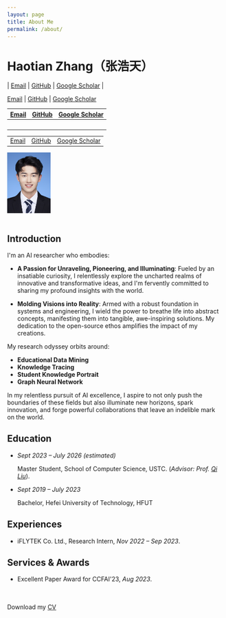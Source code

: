 ```yaml
---
layout: page
title: About Me
permalink: /about/
---
```


# Haotian Zhang<span class="text-2xl">（张浩天）</span>

| [Email](mailto:sosweetzhang@mail.ustc.edu.cn) | [GitHub](https://github.com/sosweetzhang/) | [Google Scholar](https://scholar.google.com/citations?hl=zh-CN&user=N3V-QjAAAAAJ) |

[Email](sosweetzhang@mail.ustc.edu.cn) | [GitHub](https://github.com/sosweetzhang/) | [Google Scholar](https://scholar.google.com/citations?hl=zh-CN&user=N3V-QjAAAAAJ)


| [Email](mailto:sosweetzhang@mail.ustc.edu.cn) | [GitHub](https://github.com/sosweetzhang/) | [Google Scholar](https://scholar.google.com/citations?hl=zh-CN&user=N3V-QjAAAAAJ) |
| --- | --- | --- |
| &nbsp; | &nbsp; | &nbsp; |


<table style="border-collapse: collapse;">
  <tr>
    <td style="border: none; text-align: left;"><a href="mailto:sosweetzhang@mail.ustc.edu.cn">Email</a></td>
    <td style="border: none; text-align: left;"><a href="https://github.com/sosweetzhang/">GitHub</a></td>
    <td style="border: none; text-align: left;"><a href="https://scholar.google.com/citations?hl=zh-CN&user=N3V-QjAAAAAJ">Google Scholar</a></td>
  </tr>
</table>


<div style="text-align: left;">
    <img src="/profile.jpg" alt="Zhang Haotian pic" style="width: 20%; display: block; margin-left: 1; margin-right: auto;" />
</div>

<br>

## Introduction

I'm an AI researcher who embodies:

- **A Passion for Unraveling, Pioneering, and Illuminating**: Fueled by an insatiable curiosity, I relentlessly explore the uncharted realms of innovative and transformative ideas, and I'm fervently committed to sharing my profound insights with the world.

- **Molding Visions into Reality**: Armed with a robust foundation in systems and engineering, I wield the power to breathe life into abstract concepts, manifesting them into tangible, awe-inspiring solutions. My dedication to the open-source ethos amplifies the impact of my creations.

My research odyssey orbits around:
- **Educational Data Mining**
- **Knowledge Tracing**
- **Student Knowledge Portrait**
- **Graph Neural Network**

In my relentless pursuit of AI excellence, I aspire to not only push the boundaries of these fields but also illuminate new horizons, spark innovation, and forge powerful collaborations that leave an indelible mark on the world.

## Education

- _Sept 2023 – July 2026 (estimated)_

  Master Student, School of Computer Science, USTC. (_Advisor: Prof. [Qi Liu](http://staff.ustc.edu.cn/~qiliuql/)_).

- _Sept 2019 – July 2023_

  Bachelor, Hefei University of Technology, HFUT

## Experiences

- iFLYTEK Co. Ltd., Research Intern, _Nov 2022 – Sep 2023_.


## Services & Awards

- Excellent Paper Award for CCFAI'23, _Aug 2023_.



<br>
<br>
Download my <a href="https://github.com/sosweetzhang/sosweetzhang.github.io/blob/main/profile.jpg" download="Zhang Haotian">CV</a><br>
<br>
